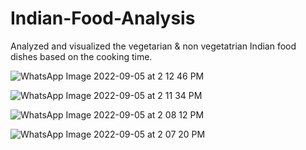 # Indian-Food-Analysis
Analyzed and visualized the vegetarian &amp; non vegetatrian Indian food dishes based on the cooking time.

![WhatsApp Image 2022-09-05 at 2 12 46 PM](https://user-images.githubusercontent.com/89146782/188436525-4393967e-7e7d-4f9a-8fb0-98426e9bbb44.jpeg)

![WhatsApp Image 2022-09-05 at 2 11 34 PM](https://user-images.githubusercontent.com/89146782/188436530-e891222b-1754-4e00-b860-ac2f6b25578a.jpeg)

![WhatsApp Image 2022-09-05 at 2 08 12 PM](https://user-images.githubusercontent.com/89146782/188436531-a2e32c89-2f4b-4610-893a-6e0333f836a2.jpeg)

![WhatsApp Image 2022-09-05 at 2 07 20 PM](https://user-images.githubusercontent.com/89146782/188436532-15a8b5c7-0922-4f5b-9485-7cd2a16cec6b.jpeg)



